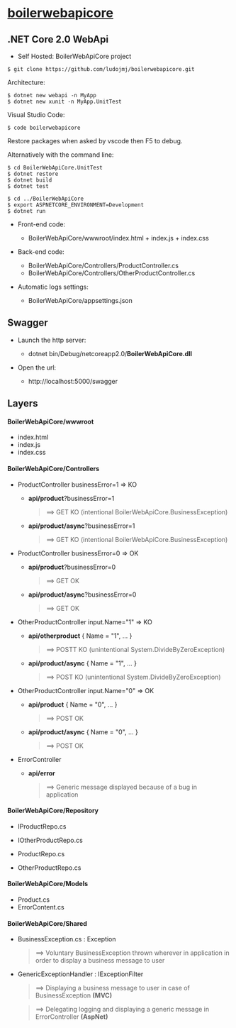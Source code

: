 ﻿# [boilerwebapicore](https://github.com/ludojmj/boilerwebapicore)
## .NET Core 2.0 WebApi
  - Self Hosted: BoilerWebApiCore project
```
$ git clone https://github.com/ludojmj/boilerwebapicore.git
```
Architecture:
```
$ dotnet new webapi -n MyApp
$ dotnet new xunit -n MyApp.UnitTest
```

Visual Studio Code:
```
$ code boilerwebapicore
```
Restore packages when asked by vscode then F5 to debug.

Alternatively with the command line:
```
$ cd BoilerWebApiCore.UnitTest
$ dotnet restore
$ dotnet build
$ dotnet test

$ cd ../BoilerWebApiCore
$ export ASPNETCORE_ENVIRONMENT=Development
$ dotnet run
```

* Front-end code:
  * BoilerWebApiCore/wwwroot/index.html + index.js + index.css

* Back-end code:
  * BoilerWebApiCore/Controllers/ProductController.cs
  * BoilerWebApiCore/Controllers/OtherProductController.cs

* Automatic logs settings:
  * BoilerWebApiCore/appsettings.json

## Swagger
* Launch the http server:
  * dotnet bin/Debug/netcoreapp2.0/**BoilerWebApiCore.dll**

* Open the url:
  * http://localhost:5000/swagger

## Layers

#### BoilerWebApiCore/wwwroot

* index.html
* index.js
* index.css


#### BoilerWebApiCore/Controllers

* ProductController businessError=1 => KO
  * **api/product**?businessError=1
    >  ==> GET KO (intentional BoilerWebApiCore.BusinessException)

  * **api/product/async**?businessError=1
    >  ==> GET KO (intentional BoilerWebApiCore.BusinessException)

* ProductController businessError=0 => OK
  * **api/product**?businessError=0
    >  ==> GET OK

  * **api/product/async**?businessError=0
    >  ==> GET OK

* OtherProductController input.Name="1" => KO
  * **api/otherproduct** { Name = "1", ... }
    >  ==> POSTT KO (unintentional System.DivideByZeroException)

  * **api/product/async**  { Name = "1", ... }
    >  ==> POST KO (unintentional System.DivideByZeroException)

* OtherProductController input.Name="0" => OK
  * **api/product**  { Name = "0", ... }
    >  ==> POST OK

  * **api/product/async**  { Name = "0", ... }
    >  ==> POST OK

* ErrorController
  * **api/error**
    >  ==> Generic message displayed because of a bug in application


#### BoilerWebApiCore/Repository

* IProductRepo.cs
* IOtherProductRepo.cs

* ProductRepo.cs
* OtherProductRepo.cs


#### BoilerWebApiCore/Models

* Product.cs
* ErrorContent.cs


#### BoilerWebApiCore/Shared

* BusinessException.cs : Exception
    >  ==> Voluntary BusinessException thrown wherever in application in order to display a business message to user

* GenericExceptionHandler : IExceptionFilter
    >  ==> Displaying a business message to user in case of BusinessException **(MVC)**

    >  ==> Delegating logging and displaying a generic message in ErrorController **(AspNet)**
 
